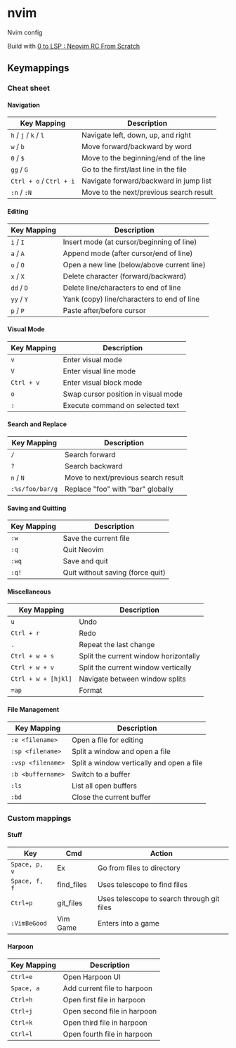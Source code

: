 # nvim
Nvim config

Build with [0 to LSP : Neovim RC From Scratch](https://www.youtube.com/watch?v=w7i4amO_zaE)


## Keymappings

### Cheat sheet

#### Navigation

| Key Mapping        | Description                              |
| ------------------ | ---------------------------------------- |
| `h` / `j` / `k` / `l` | Navigate left, down, up, and right |
| `w` / `b`           | Move forward/backward by word           |
| `0` / `$`           | Move to the beginning/end of the line   |
| `gg` / `G`          | Go to the first/last line in the file   |
| `Ctrl + o` / `Ctrl + i` | Navigate forward/backward in jump list |
| `:n` / `:N`         | Move to the next/previous search result |

#### Editing

| Key Mapping        | Description                              |
| ------------------ | ---------------------------------------- |
| `i` / `I`           | Insert mode (at cursor/beginning of line) |
| `a` / `A`           | Append mode (after cursor/end of line)   |
| `o` / `O`           | Open a new line (below/above current line) |
| `x` / `X`           | Delete character (forward/backward)     |
| `dd` / `D`          | Delete line/characters to end of line    |
| `yy` / `Y`          | Yank (copy) line/characters to end of line |
| `p` / `P`           | Paste after/before cursor                |

#### Visual Mode

| Key Mapping        | Description                              |
| ------------------ | ---------------------------------------- |
| `v`                | Enter visual mode                        |
| `V`                | Enter visual line mode                   |
| `Ctrl + v`          | Enter visual block mode                  |
| `o`                | Swap cursor position in visual mode      |
| `:`                | Execute command on selected text         |

#### Search and Replace

| Key Mapping        | Description                              |
| ------------------ | ---------------------------------------- |
| `/`                | Search forward                           |
| `?`                | Search backward                          |
| `n` / `N`           | Move to next/previous search result     |
| `:%s/foo/bar/g`     | Replace "foo" with "bar" globally        |

#### Saving and Quitting

| Key Mapping        | Description                              |
| ------------------ | ---------------------------------------- |
| `:w`                | Save the current file                    |
| `:q`                | Quit Neovim                              |
| `:wq`               | Save and quit                            |
| `:q!`               | Quit without saving (force quit)        |

#### Miscellaneous

| Key Mapping        | Description                              |
| ------------------ | ---------------------------------------- |
| `u`                | Undo                                     |
| `Ctrl + r`          | Redo                                     |
| `.`                | Repeat the last change                   |
| `Ctrl + w + s`      | Split the current window horizontally    |
| `Ctrl + w + v`      | Split the current window vertically      |
| `Ctrl + w + [hjkl]` | Navigate between window splits           |
| `=ap`              | Format                                    |
#### File Management

| Key Mapping        | Description                              |
| ------------------ | ---------------------------------------- |
| `:e <filename>`    | Open a file for editing                  |
| `:sp <filename>`   | Split a window and open a file           |
| `:vsp <filename>`  | Split a window vertically and open a file|
| `:b <buffername>`  | Switch to a buffer                        |
| `:ls`              | List all open buffers                    |
| `:bd`              | Close the current buffer                 |


### Custom mappings

#### Stuff
|Key|Cmd|Action|
|---|---|------|
|`Space, p, v`|Ex|Go from files to directory|
|`Space, f, f`|find\_files|Uses telescope to find files|
|`Ctrl+p`|git\_files|Uses telescope to search through git files|
|`:VimBeGood` | Vim Game|Enters into a game|
#### Harpoon
| Key Mapping | Description |
|-------------|-------------|
|`Ctrl+e`     | Open Harpoon UI |
|`Space, a`  | Add current file to harpoon |
|`Ctrl+h`|Open first file in harpoon | 
|`Ctrl+j`|Open second file in harpoon |
|`Ctrl+k`|Open third file in harpoon | 
|`Ctrl+l`|Open fourth file in harpoon | 


